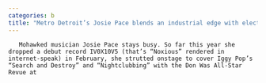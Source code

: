 ```yaml
---
categories: b
title: "Metro Detroit’s Josie Pace blends an industrial edge with electropop beats"
---
```


      
      

      
       Mohawked musician Josie Pace stays busy. So far this year she dropped a debut record IV0X10V5 (that’s “Noxious” rendered in internet-speak) in February, she strutted onstage to cover Iggy Pop’s “Search and Destroy” and “Nightclubbing” with the Don Was All-Star Revue at 
